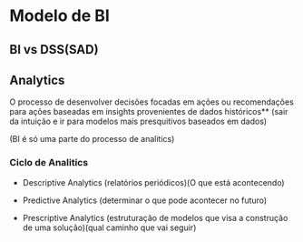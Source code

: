 


# Modelo de BI

## BI vs DSS(SAD)



## Analytics

O processo de desenvolver decisões focadas em ações ou recomendações para ações baseadas em insights provenientes de dados históricos** (sair da intuição e ir para modelos mais presquitivos baseados em dados)

(BI é só uma parte do processo de analitics)

### Ciclo de Analitics

- Descriptive Analytics (relatórios periódicos)(O que está acontecendo)

- Predictive Analytics (determinar o que pode acontecer no futuro)

- Prescriptive Analytics (estruturação de modelos que visa a construção de uma solução)(qual caminho que vai seguir)
